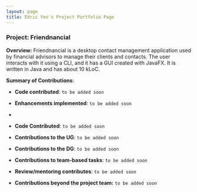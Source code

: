 ```yaml
---
layout: page
title: Edric Yeo's Project Portfolio Page
---
```


### Project: Friendnancial
**Overview:**
Friendnancial is a desktop contact management application used by
financial advisors to manage their clients and contacts. The user
interacts with it using a CLI, and it has a GUI created with JavaFX.
It is written in Java and has about 10 kLoC.


**Summary of Contributions**:

* **Code contributed**: `to be added soon`


* **Enhancements implemented**: `to be added soon`
* 

* **Code Contributed**: `to be added soon`


* **Contributions to the UG**: `to be added soon`


* **Contributions to the DG**: `to be added soon`


* **Contributions to team-based tasks**: `to be added soon`


* **Review/mentoring contributes**: `to be added soon`


* **Contributions beyond the project team:** `to be added soon`